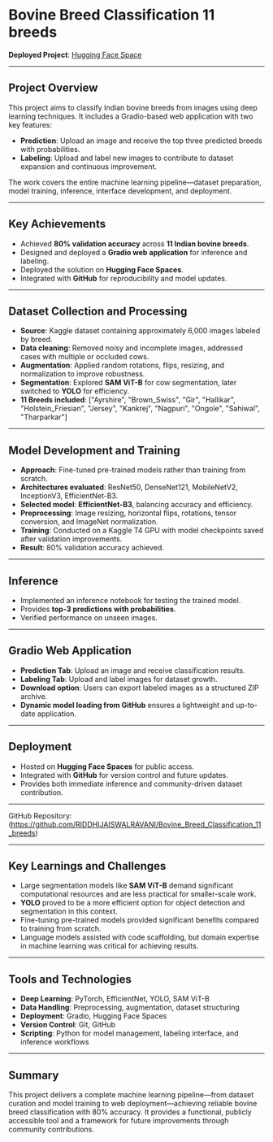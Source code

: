 # Bovine Breed Classification 11 breeds

**Deployed Project**: [Hugging Face Space](https://huggingface.co/spaces/riddhi111/Cow_breed_classification)

---

## Project Overview

This project aims to classify Indian bovine breeds from images using deep learning techniques.
It includes a Gradio-based web application with two key features:

* **Prediction**: Upload an image and receive the top three predicted breeds with probabilities.
* **Labeling**: Upload and label new images to contribute to dataset expansion and continuous improvement.

The work covers the entire machine learning pipeline—dataset preparation, model training, inference, interface development, and deployment.

---

## Key Achievements

* Achieved **80% validation accuracy** across **11 Indian bovine breeds**.
* Designed and deployed a **Gradio web application** for inference and labeling.
* Deployed the solution on **Hugging Face Spaces**.
* Integrated with **GitHub** for reproducibility and model updates.

---

## Dataset Collection and Processing

* **Source**: Kaggle dataset containing approximately 6,000 images labeled by breed.
* **Data cleaning**: Removed noisy and incomplete images, addressed cases with multiple or occluded cows.
* **Augmentation**: Applied random rotations, flips, resizing, and normalization to improve robustness.
* **Segmentation**: Explored **SAM ViT-B** for cow segmentation, later switched to **YOLO** for efficiency.
* **11 Breeds included**: ["Ayrshire", "Brown_Swiss", "Gir", "Hallikar", "Holstein_Friesian", "Jersey", "Kankrej", "Nagpuri", "Ongole", "Sahiwal", "Tharparkar"]
---

## Model Development and Training

* **Approach**: Fine-tuned pre-trained models rather than training from scratch.
* **Architectures evaluated**: ResNet50, DenseNet121, MobileNetV2, InceptionV3, EfficientNet-B3.
* **Selected model**: **EfficientNet-B3**, balancing accuracy and efficiency.
* **Preprocessing**: Image resizing, horizontal flips, rotations, tensor conversion, and ImageNet normalization.
* **Training**: Conducted on a Kaggle T4 GPU with model checkpoints saved after validation improvements.
* **Result**: 80% validation accuracy achieved.

---

## Inference

* Implemented an inference notebook for testing the trained model.
* Provides **top-3 predictions with probabilities**.
* Verified performance on unseen images.

---

## Gradio Web Application

* **Prediction Tab**: Upload an image and receive classification results.
* **Labeling Tab**: Upload and label images for dataset growth.
* **Download option**: Users can export labeled images as a structured ZIP archive.
* **Dynamic model loading from GitHub** ensures a lightweight and up-to-date application.

---

## Deployment

* Hosted on **Hugging Face Spaces** for public access.
* Integrated with **GitHub** for version control and future updates.
* Provides both immediate inference and community-driven dataset contribution.

---



GitHub Repository: (https://github.com/RIDDHIJAISWALRAVANI/Bovine_Breed_Classification_11_breeds)

---

## Key Learnings and Challenges

* Large segmentation models like **SAM ViT-B** demand significant computational resources and are less practical for smaller-scale work.
* **YOLO** proved to be a more efficient option for object detection and segmentation in this context.
* Fine-tuning pre-trained models provided significant benefits compared to training from scratch.
* Language models assisted with code scaffolding, but domain expertise in machine learning was critical for achieving results.

---

## Tools and Technologies

* **Deep Learning**: PyTorch, EfficientNet, YOLO, SAM ViT-B
* **Data Handling**: Preprocessing, augmentation, dataset structuring
* **Deployment**: Gradio, Hugging Face Spaces
* **Version Control**: Git, GitHub
* **Scripting**: Python for model management, labeling interface, and inference workflows

---

## Summary

This project delivers a complete machine learning pipeline—from dataset curation and model training to web deployment—achieving reliable bovine breed classification with 80% accuracy.
It provides a functional, publicly accessible tool and a framework for future improvements through community contributions.

